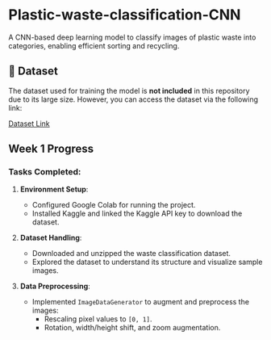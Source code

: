 # Plastic-waste-classification-CNN
A CNN-based deep learning model to classify images of plastic waste into categories, enabling efficient sorting and recycling.

## 📂 Dataset

The dataset used for training the model is **not included** in this repository due to its large size. However, you can access the dataset via the following link:

[Dataset Link](https://www.kaggle.com/datasets/techsash/waste-classification-data)

## Week 1 Progress

### Tasks Completed:
1. **Environment Setup**:
   - Configured Google Colab for running the project.
   - Installed Kaggle and linked the Kaggle API key to download the dataset.

2. **Dataset Handling**:
   - Downloaded and unzipped the waste classification dataset.
   - Explored the dataset to understand its structure and visualize sample images.

3. **Data Preprocessing**:
   - Implemented `ImageDataGenerator` to augment and preprocess the images:
     - Rescaling pixel values to `[0, 1]`.
     - Rotation, width/height shift, and zoom augmentation.
